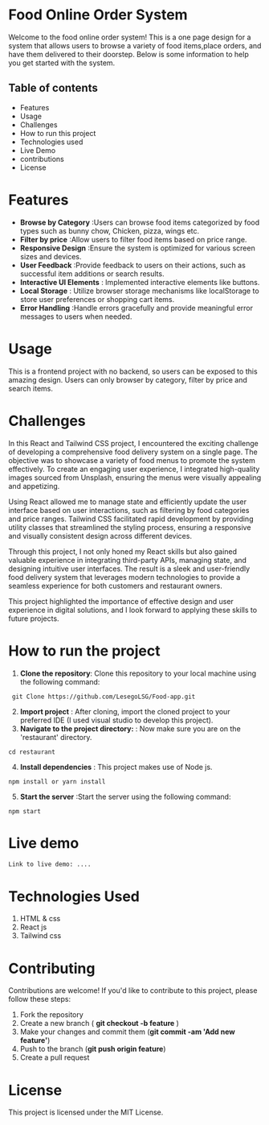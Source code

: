 # Food Online Order System
Welcome to the food online order system! This is a one page design for a system that allows users to browse a variety of food items,place orders, and have them delivered to their doorstep. Below is some information to help you get started with the system.

## Table of contents
* Features
* Usage
* Challenges
* How to run this project
* Technologies used
* Live Demo
* contributions
* License

# Features
* **Browse by Category** :Users can browse food items categorized by food types such as bunny chow, Chicken, pizza, wings etc.
* **Filter by price** :Allow users to filter food items based on price range.
* **Responsive Design** :Ensure the system is optimized for various screen sizes and devices.
* **User Feedback** :Provide feedback to users on their actions, such as successful item additions or search results.
* **Interactive UI Elements** : Implemented interactive elements like buttons.
*  **Local Storage** :  Utilize browser storage mechanisms like localStorage to store user preferences or shopping cart items.
* **Error Handling** :Handle errors gracefully and provide meaningful error messages to users when needed.

# Usage
This is a frontend project with no backend, so users can be exposed to this amazing design. Users can only browser by category, filter by price and search items.

# Challenges
In this React and Tailwind CSS project, I encountered the exciting challenge of developing a comprehensive food delivery system on a single page. The objective was to showcase a variety of food menus to promote the system effectively. To create an engaging user experience, I integrated high-quality images sourced from Unsplash, ensuring the menus were visually appealing and appetizing.

Using React allowed me to manage state and efficiently update the user interface based on user interactions, such as filtering by food categories and price ranges. Tailwind CSS facilitated rapid development by providing utility classes that streamlined the styling process, ensuring a responsive and visually consistent design across different devices.

Through this project, I not only honed my React skills but also gained valuable experience in integrating third-party APIs, managing state, and designing intuitive user interfaces. The result is a sleek and user-friendly food delivery system that leverages modern technologies to provide a seamless experience for both customers and restaurant owners.

This project highlighted the importance of effective design and user experience in digital solutions, and I look forward to applying these skills to future projects.

# How to run the project
1. **Clone the repository**: Clone this repository to your local machine using the following command:
```
 git Clone https://github.com/LesegoLSG/Food-app.git
```
2. **Import project** : After cloning, import the cloned project to your preferred IDE (I used visual studio to develop this project).
3. **Navigate to the project directory:** : Now make sure you are on the 'restaurant' directory.
````
cd restaurant
````
4. **Install dependencies** : This project makes use of Node js.
````
npm install or yarn install
````
5. **Start the server** :Start the server using the following command:
```
npm start
```

# Live demo
```
Link to live demo: ....
```

# Technologies Used
1. HTML & css
2. React js
3. Tailwind css

# Contributing
Contributions are welcome! If you'd like to contribute to this project, please follow these steps:

1. Fork the repository
2. Create a new branch ( **git checkout -b feature** )
3. Make your changes and commit them (**git commit -am 'Add new feature'**)
4. Push to the branch (**git push origin feature**)
5. Create a pull request

# License
This project is licensed under the MIT License.
